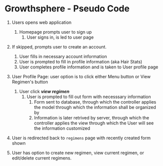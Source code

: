 # Growthsphere - Pseudo Code

1. Users opens web application

    1. Homepage prompts user to sign up
        1. User signs in, is led to user page

2. If skipped, prompts user to create an account.
    1. User fills in necessary account information
    2. User is prompted to fill in profile information (aka Hair Stats)
    3. User completes profile information and is taken to User profile page

3. User Profile Page: user option is to click either Menu button or View Regimen's button
    1. User click ___view regimen___
        1. User is prompted to fill out form with necesssary information
            1. Form sent to database, through which the controller applies the model through which the information shall be organized by
            2. Information is later retrived by server, through which the controller applies the view through which the User will see the information customized

4. User is redirected back to ```regimens``` page with recently created form shown

5. User has option to create new regimen, view current regimen, or edit/delete current regimens.
